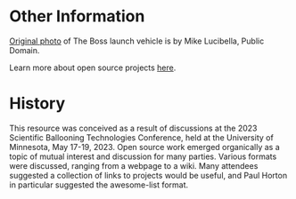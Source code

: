 # Other Information

[Original photo](https://photolibrary.usap.gov/PhotoDetails.aspx?filename=ldb-crane-boss.jpg) of The Boss launch vehicle is by Mike Lucibella, Public Domain.

Learn more about open source projects [here](https://opensource.guide).

# History

This resource was conceived as a result of discussions at the 2023 Scientific Ballooning Technologies Conference, held at the University of Minnesota, May 17-19, 2023. Open source work emerged organically as a topic of mutual interest and discussion for many parties. Various formats were discussed, ranging from a webpage to a wiki. Many attendees suggested a collection of links to projects would be useful, and Paul Horton in particular suggested the awesome-list format.